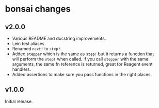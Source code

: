 # bonsai changes

## v2.0.0

 * Various README and docstring improvements.
 * Lein test aliases.
 * Renamed `next!` to `step!`.
 * Added `stepper` which is the same as `step!` but it returns a function that will perform the `step!` when called. If you call `stepper` with the same arguments, the same fn reference is returned, great for Reagent event handlers.
 * Added assertions to make sure you pass functions in the right places.

## v1.0.0

Initial release.
